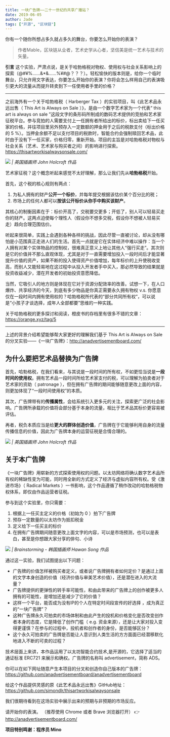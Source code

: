```yaml
---
title: 一块广告牌——二十一世纪的共享广播站？
date: 2019-06-05
author: Jade
tags: ["开源", "区块链"]
---
```


你有一个随你所想占多久就占多久的舞台，你要怎么开始你的表演？

<!--more-->

> 作者Mable，区块链从业者，艺术史学从心者，坚信美是统一艺术与技术的矢量。

**引言**  这个实验，严肃点说，是关于哈勃格税对物权、使用权与社会关系影响上的探索（@#¥%……&*&……%¥#@？？？）。轻松愉快的版本则是，给你一个临时舞台，只允许用文字表达，你要怎么开始你的表演？你将会怎么样用自己的表演吸引更大的流量从而提升转卖到下一任使用者手里的价格？

- - - - - 

 之前海外有一个关于哈勃格税（ Harberger Tax ）的实验项目，叫《此艺术品永远出售（ This Art is Always on Sale ）》，是由一个数字艺术家为一个代表“ this art is always on sale ”这段文字的条形码所制成的数码艺术提供的竞拍和艺术家征税平台。参与竞拍的人需要支付上一任拥有者所给出的标价，标出卖给下一任买家的价格，并往项目里另外预存入一定数额的押金用于之后的税款支付（标出价格的 5 %）。当押金余额不足以支付项目的税款时，智能合约会强制赎回艺术品，此时由于没有下一任买家，价格归零，重新开始。项目的主旨是对哈勃格税对物权与社会关系（艺术、艺术家与购买者之间）的影响进行探索。
<https://thisartworkisalwaysonsale.com/>

![](https://cosmosrepair-1257028016.cos.ap-beijing.myqcloud.com/2019-06-27-640%20-%202019-06-27T134144.150.jpeg)
*| 英国插画师 John Holcroft 作品*

艺术家征税？这个概念听起来感觉不太好理解，那么让我们先从**哈勃格税**开始。

首先，这个税的核心规则有两点：
1. 为私人拥有的财产**公开一个标价**，并每年提交根据该估价某个百分比的税；
2. 市场上的任何人都可以**按该公开标价从你手中购买该财产**。

其核心的制衡因素在于：标价开高了，交税要交更多；开低了，别人可以轻易买走你的财产。这两点迫使每个理性人（假设你不想多交税，假设你不想被人轻易买走）趋向合理范围估价。

听起来很简单，实践上会遇到各种各样的挑战，因此尽管一直被讨论，却从没有哪怕是小范围真正走进人们的生活。首先一点就是它在实体经济中难以操作：当一个人拥有对某个实体物品的控制权，很难真正意义上地让其他人“强行买走”。其次则是它的价值并不那么直观体现，尤其是对于一直需要增加投入一段时间后才能显著提升价值的资产，如果不断的投入使得资产价值增加，每年标价的上升使税收变高，而别人又能轻易地在这过程中从投入开发者手中买入，那必然导致的结果就是投资收益减少，潜在开发者的初始投资意愿降低。

当然，它吸引人的地方则是体现在它对于资源分配效率的改善。试想一下，在人口爆炸、共享经济的今天，到底有多少物品是你真正需要永久拥有物权 v.s. 你愿意仅在一段时间内拥有使用权的？哈勃格税所代表的“部分共同所有权”，可以说是“小孩子才谈选择，成年人全部都要”思维的一种实践。

关于哈勃格税的更多探讨和阅读，橙皮书的存档里有很多不错的文章：<https://orange.xyz/tag/5>

- - - - - 

上述的背景介绍希望能够帮大家更好的理解我们基于 This Art is Always on Sale 的分叉实验——《一块广告牌》：<http://anadvertisementboard.com/>

## 为什么要把艺术品替换为广告牌 

首先，哈勃格税，在我们看来，与其说是一段时间的所有权，不如更恰当说是**一段时间的使用权**。拥有艺术品一段时间所给艺术家支付的税，可以理解为拍卖者对于艺术家的资助（ patronage ），但在拥有广告牌的期间能够随意更改上面的内容，则更加体现了“一段时间使用权”的本质。

其次，广告牌带有的**传播属性**，会给系统引入更多元的关注，探索更广泛的社会影响。广告牌所承载的价值将会部分基于本身的流量，相比于艺术品其标价更容易被评估。

再者，税负本质应当是给**更大的群体创造价值**，广告牌在于它能够利用自身的流量传播信息的价值，因此为广告牌本身的运营征税是合情合理的。

![](https://cosmosrepair-1257028016.cos.ap-beijing.myqcloud.com/2019-06-27-640%20-%202019-06-27T134428.573.jpeg)
*| 英国插画师 John Holcroft 作品*

## 关于本广告牌 

《一块广告牌》用崭新的方式探索使用权的问题。以太坊网络将确认数字艺术品所有权的稀缺性变为可能，同时用全新的方式定义了经济与虚拟内容所有权。受《激进市场》（ Radical Markets ）一书影响，这个作品遵循了稍作改动的哈勃格税物权体系，即仅由作品运营者征税。

参与到这个实验里，你只需要：

1. 根据上一任买主定义的价格（初始为 0 ）拍下广告牌
2. 预存一定数量的以太坊作为抵扣税金
3. 定义给下一任买主的标价
4. 在拥有广告牌期间随意更改上面文字的内容，可以是市场预测，也可以是表白，甚至是你想跟大家分享的俳句、小诗

![](https://cosmosrepair-1257028016.cos.ap-beijing.myqcloud.com/2019-06-27-640%20-%202019-06-27T134514.946.jpeg)
*| Brainstorming - 韩国插画师 Hawan Song 作品*

通过这一实验，我们试图提出以下问题：

- 广告牌的价值怎样被购买者定义，或者说广告牌拥有者如何定价？是通过上面的文字本身创造的价值（经济价值与审美艺术价值），还是潜在进入的大流量？
- 广告牌提供的更弹性的转手率可能性，和由此带来的广告牌上的创作被更多人拥有的可能性，是增加还是减少了它的价值？
- 这样一个平台，能否成为没有IP的个人在特定时间段宣传的好选择 ，成为真正的“一块广告牌”？
- 这种广告牌永久可拍卖的市场体制和由此产生的投机和价格变化是否改变创作者本身的态度，它是降低了创作门槛（ e.g. 资金来源），还是让大家对投入变得更谨慎？在参与的过程中，投机者和创作者的身份，是否能够区分？
- 这个永久可拍卖的广告牌是否能让人意识到人类生活的方方面面已经潜移默化地进入不断的可卖的过程？

技术层面上来讲，本作品运用了以太坊智能合约技术,是开源的，它选择了适当的通证标准 ERC721 来展示和确权。广告牌的名称叫 advertisement，简称 ADS。

你可以在如下网址随意产生本项目的分叉和创造你自己版本的广告牌：<https://github.com/anadvertisementboard/anadvertisementboard>

给这个作品提供灵感的原《此艺术品永远出售》GitHub地址：<https://github.com/simondlr/thisartworkisalwaysonsale>

我们很期待看到在这场实验中展示出来的预期与非预期的市场反应。

请开始你的表演。
（推荐使用 Chrome 或者 Brave 浏览器打开）
👉 http://anadvertisementboard.com/ 

**项目特别鸣谢：程序员 Mino**